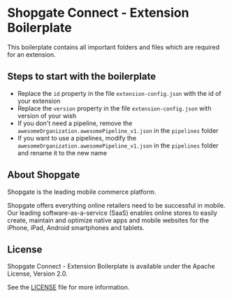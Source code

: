 # Shopgate Connect - Extension Boilerplate

This boilerplate contains all important folders and files which are required for an extension.

## Steps to start with the boilerplate

- Replace the `id` property in the file `extension-config.json` with the id of your extension
- Replace the `version` property in the file `extension-config.json` with version of your wish
- If you don't need a pipeline, remove the `awesomeOrganization.awesomePipeline_v1.json` in the `pipelines` folder
- If you want to use a pipelines, modify the `awesomeOrganization.awesomePipeline_v1.json` in the `pipelines` folder and rename it to the new name 

## About Shopgate

Shopgate is the leading mobile commerce platform.

Shopgate offers everything online retailers need to be successful in mobile. Our leading
software-as-a-service (SaaS) enables online stores to easily create, maintain and optimize native
apps and mobile websites for the iPhone, iPad, Android smartphones and tablets.

## License

Shopgate Connect - Extension Boilerplate is available under the Apache License, Version 2.0.

See the [LICENSE](./LICENSE) file for more information.
